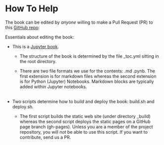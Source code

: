 How To Help
===========

The book can be edited by *anyone* willing to make a Pull Request (PR) to this [GitHub repo](https://github.com/damorimRG/practical_testing_book):

Essentials about editing the book:

* This is a [Jupyter book](https://jupyterbook.org/start/overview.html). 
    * The structure of the book is determined by the file \_toc.yml sitting in the root directory.

    * There are two file formats we use for the contents: .md .pynb. The first extension is for markdown files whereas the second extension is for Python (Jupyter) Notebooks. Markdown blocks are typically added within Jupyter notebooks.<br><br>

* Two scripts determine how to build and deploy the book: build.sh and deploy.sh. 
  
  * The first script builds the static web site (under directory \_build) whereas the second script deploys the static pages on a GitHub page branch (gh-pages). Unless you are a member of the project repository, you will *not* be able to use this script. If you want to contribute, send us a PR.<br><br>

<!--
The sources of this book are at two different locations:
This is the repo for the demos:

  <a href="https://github.com/damorimRG/practical_testing_book_demos">https://github.com/damorimRG/practical_testing_book_demos</a>

and this is the repo of the book itself:

  <a href="https://github.com/damorimRG/practical_testing_book">https://github.com/damorimRG/practical_testing_book</a>

-->
